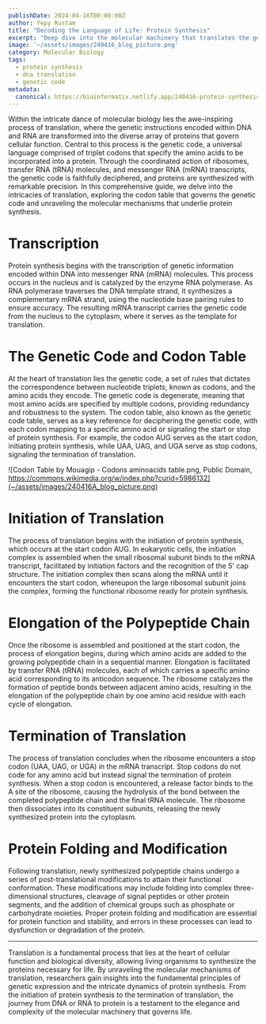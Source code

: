 ```yaml
---
publishDate: 2024-04-16T00:00:00Z
author: Yepy Rustam
title: "Decoding the Language of Life: Protein Synthesis"
excerpt: "Deep dive into the molecular machinery that translates the genetic code into the building blocks of life: proteins. From the triplet codons of DNA and RNA to the intricate ribosomal assembly line, the process of translation lies at the heart of gene expression, orchestrating the synthesis of functional proteins essential for cellular function."  
image: '~/assets/images/240416_blog_picture.png'
category: Molecular Biology
tags:
  - protein synthesis
  - dna translation
  - genetic code
metadata:
  canonical: https://bioinformatix.netlify.app/240416-protein-synthesis
---
```


Within the intricate dance of molecular biology lies the awe-inspiring process of translation, where the genetic instructions encoded within DNA and RNA are transformed into the diverse array of proteins that govern cellular function. Central to this process is the genetic code, a universal language comprised of triplet codons that specify the amino acids to be incorporated into a protein. Through the coordinated action of ribosomes, transfer RNA (tRNA) molecules, and messenger RNA (mRNA) transcripts, the genetic code is faithfully deciphered, and proteins are synthesized with remarkable precision. In this comprehensive guide, we delve into the intricacies of translation, exploring the codon table that governs the genetic code and unraveling the molecular mechanisms that underlie protein synthesis.

# Transcription

Protein synthesis begins with the transcription of genetic information encoded within DNA into messenger RNA (mRNA) molecules. This process occurs in the nucleus and is catalyzed by the enzyme RNA polymerase. As RNA polymerase traverses the DNA template strand, it synthesizes a complementary mRNA strand, using the nucleotide base pairing rules to ensure accuracy. The resulting mRNA transcript carries the genetic code from the nucleus to the cytoplasm, where it serves as the template for translation.

# The Genetic Code and Codon Table

At the heart of translation lies the genetic code, a set of rules that dictates the correspondence between nucleotide triplets, known as codons, and the amino acids they encode. The genetic code is degenerate, meaning that most amino acids are specified by multiple codons, providing redundancy and robustness to the system. The codon table, also known as the genetic code table, serves as a key reference for deciphering the genetic code, with each codon mapping to a specific amino acid or signaling the start or stop of protein synthesis. For example, the codon AUG serves as the start codon, initiating protein synthesis, while UAA, UAG, and UGA serve as stop codons, signaling the termination of translation.

![Codon Table by Mouagip - Codons aminoacids table.png, Public Domain, https://commons.wikimedia.org/w/index.php?curid=5986132](~/assets/images/240416A_blog_picture.png)

# Initiation of Translation

The process of translation begins with the initiation of protein synthesis, which occurs at the start codon AUG. In eukaryotic cells, the initiation complex is assembled when the small ribosomal subunit binds to the mRNA transcript, facilitated by initiation factors and the recognition of the 5' cap structure. The initiation complex then scans along the mRNA until it encounters the start codon, whereupon the large ribosomal subunit joins the complex, forming the functional ribosome ready for protein synthesis.

# Elongation of the Polypeptide Chain

Once the ribosome is assembled and positioned at the start codon, the process of elongation begins, during which amino acids are added to the growing polypeptide chain in a sequential manner. Elongation is facilitated by transfer RNA (tRNA) molecules, each of which carries a specific amino acid corresponding to its anticodon sequence. The ribosome catalyzes the formation of peptide bonds between adjacent amino acids, resulting in the elongation of the polypeptide chain by one amino acid residue with each cycle of elongation.

# Termination of Translation

The process of translation concludes when the ribosome encounters a stop codon (UAA, UAG, or UGA) in the mRNA transcript. Stop codons do not code for any amino acid but instead signal the termination of protein synthesis. When a stop codon is encountered, a release factor binds to the A site of the ribosome, causing the hydrolysis of the bond between the completed polypeptide chain and the final tRNA molecule. The ribosome then dissociates into its constituent subunits, releasing the newly synthesized protein into the cytoplasm.

# Protein Folding and Modification

Following translation, newly synthesized polypeptide chains undergo a series of post-translational modifications to attain their functional conformation. These modifications may include folding into complex three-dimensional structures, cleavage of signal peptides or other protein segments, and the addition of chemical groups such as phosphate or carbohydrate moieties. Proper protein folding and modification are essential for protein function and stability, and errors in these processes can lead to dysfunction or degradation of the protein.

***

Translation is a fundamental process that lies at the heart of cellular function and biological diversity, allowing living organisms to synthesize the proteins necessary for life. By unraveling the molecular mechanisms of translation, researchers gain insights into the fundamental principles of genetic expression and the intricate dynamics of protein synthesis. From the initiation of protein synthesis to the termination of translation, the journey from DNA or RNA to protein is a testament to the elegance and complexity of the molecular machinery that governs life.